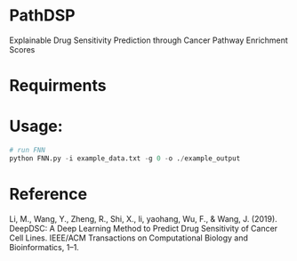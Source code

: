 # PathDSP
Explainable Drug Sensitivity Prediction through Cancer Pathway Enrichment Scores

# Requirments

# Usage:
```python
# run FNN 
python FNN.py -i example_data.txt -g 0 -o ./example_output
```


# Reference
Li, M., Wang, Y., Zheng, R., Shi, X., li,  yaohang, Wu, F., & Wang, J. (2019). DeepDSC: A Deep Learning Method to Predict Drug Sensitivity of Cancer Cell Lines. IEEE/ACM Transactions on Computational Biology and Bioinformatics, 1–1.
